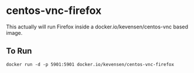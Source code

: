 # centos-vnc-firefox
This actually will run Firefox inside a docker.io/kevensen/centos-vnc based image.

## To Run
```
docker run -d -p 5901:5901 docker.io/kevensen/centos-vnc-firefox
```
